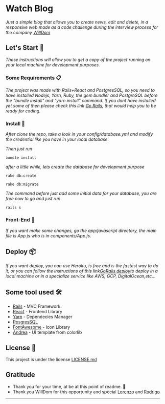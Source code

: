 # Watch Blog

_Just a simple blog that allows you to create news, edit and delete, in a responsive web made as a code challenge during the interview process for the company [WillDom](https://willdom.com/)_

## Let's Start 🚀

_These instructions will allow you to get a copy of the project running on your local machine for development purposes._

###  Some Requirements 📋

_The project was made with Rails+React and PostgresSQL, so you need to have installed Nodejs, Yarn, Ruby, the gem bundler and PostgreSQL before the "bundle install" and "yarn install" command. If you dont have installed yet some of then please check this link [Go Rails](https://gorails.com/setup/ubuntu/20.04), that would help you to be ready for coding._

### Install 🔧

_After clone the repo, take a look in your config/database.yml and modify the credential like you have in your local database._


_Then just run_

```
bundle install
```

_after a little while, lets create the database for development purpose_

```
rake db:create

rake db:migrate
```

_The command before just add some initial data for your database, you are free now to go and just run_
```
rails s
```

### Front-End 🔩

_If you want make some changes, go the app/javascript directory, the main file is App.js who is in components/App.js._

## Deploy 📦

_If you want deploy, you can use Heroku, is free and is the fastest way to do it, or you can follow the instructions of this link[GoRails deploy](https://gorails.com/deploy/ubuntu/20.04)to deploy in a local machine or in a specialize service like AWS, GCP, DigitalOcean,etc..._

## Some tool used 🛠️

* [Rails](https://guides.rubyonrails.org/) - MVC Framework.
* [React](https://es.reactjs.org/) - Frontend Library
* [Yarn](https://yarnpkg.com/) - Dependecies Manager
* [PosgresSQL](https://www.postgresql.org/)
* [FontAwesome](https://fontawesome.com/how-to-use/on-the-web/using-with/react) - Icon Library
* [Andrea](https://technext.github.io/andrea/index.html) - UI template from colorlib 

## License 📄

This project is under the license [LICENSE.md](LICENSE.md)

## Gratitude

* Thank you for your time, at be at this point of readme. 📢
* Thank you WillDom for this opportunity and special [Lorenzo](https://www.linkedin.com/in/lorenzoserafinic) and [Rodrigo](https://www.linkedin.com/in/rodrigo-parra-104205117/)
---

